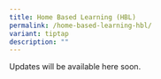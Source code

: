 ```yaml
---
title: Home Based Learning (HBL)
permalink: /home-based-learning-hbl/
variant: tiptap
description: ""
---
```

<p>Updates will be available here soon.</p>